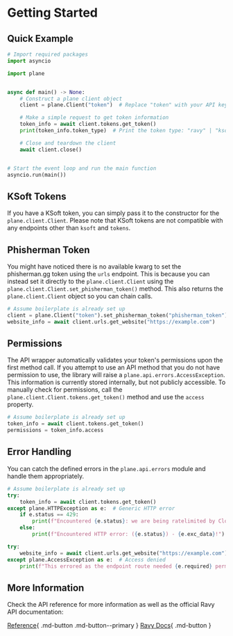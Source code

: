 # Getting Started

## Quick Example

```python
# Import required packages
import asyncio

import plane


async def main() -> None:
    # Construct a plane client object
    client = plane.Client("token")  # Replace "token" with your API key

    # Make a simple request to get token information
    token_info = await client.tokens.get_token()
    print(token_info.token_type)  # Print the token type: "ravy" | "ksoft"

    # Close and teardown the client
    await client.close()


# Start the event loop and run the main function
asyncio.run(main())
```

## KSoft Tokens

If you have a KSoft token, you can simply pass it to the constructor for the `plane.client.Client`. Please note that KSoft tokens are not compatible with any endpoints other than `ksoft` and `tokens`.

## Phisherman Token

You might have noticed there is no available kwarg to set the phisherman.gg token using the `urls` endpoint. This is because you can instead set it directly to the `plane.client.Client` using the `plane.client.Client.set_phisherman_token()` method. This also returns the `plane.client.Client` object so you can chain calls.

```python
# Assume boilerplate is already set up
client = plane.Client("token").set_phisherman_token("phisherman_token")
website_info = await client.urls.get_website("https://example.com")
```

## Permissions

The API wrapper automatically validates your token's permissions upon the first method call. If you attempt to use an API method that you do not have permission to use, the library will raise a `plane.api.errors.AccessException`. This information is currently stored internally, but not publicly accessible. To manually check for permissions, call the `plane.client.Client.tokens.get_token()` method and use the `access` property.

```python
# Assume boilerplate is already set up
token_info = await client.tokens.get_token()
permissions = token_info.access
```

## Error Handling

You can catch the defined errors in the `plane.api.errors` module and handle them appropriately.

```python
# Assume boilerplate is already set up
try:
    token_info = await client.tokens.get_token()
except plane.HTTPException as e:  # Generic HTTP error
    if e.status == 429:
        print(f"Encountered {e.status}: we are being ratelimited by Cloudflare!")
    else:
        print(f"Encountered HTTP error: ({e.status}) - {e.exc_data}!")

try:
    website_info = await client.urls.get_website("https://example.com")
except plane.AccessException as e:  # Access denied
    print(f"This errored as the endpoint route needed {e.required} permission!")
```

## More Information

Check the API reference for more information as well as the official Ravy API documentation:

[Reference](./reference/client.md){ .md-button .md-button--primary }
[Ravy Docs](https://ravy.org/docs){ .md-button }
